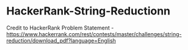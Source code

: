 # HackerRank-String-Reductionn
Credit to HackerRank Problem Statement - https://www.hackerrank.com/rest/contests/master/challenges/string-reduction/download_pdf?language=English
